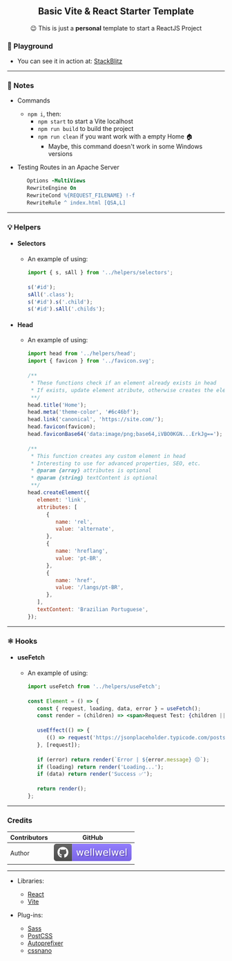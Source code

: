 <h2 align="center">Basic Vite & React Starter Template</h2>
<p align="center">😉 This is just a <b>personal</b> template to start a ReactJS Project</p>

### 🚀 Playground

-  You can see it in action at: [StackBlitz](https://stackblitz.com/edit/node-gkypjp)

<hr />

### 📝 Notes

-  Commands

   -  `npm i`, then:
      -  `npm start` to start a Vite localhost
      -  `npm run build` to build the project
      -  `npm run clean` if you want work with a empty Home 🏠
         -  Maybe, this command doesn't work in some Windows versions

-  Testing Routes in an Apache Server

   ```apache
      Options -MultiViews
      RewriteEngine On
      RewriteCond %{REQUEST_FILENAME} !-f
      RewriteRule ^ index.html [QSA,L]
   ```

<hr />

### 💡 Helpers

-  #### Selectors

   -  An example of using:

      ```jsx
      import { s, sAll } from '../helpers/selectors';

      s('#id');
      sAll('.class');
      s('#id').s('.child');
      s('#id').sAll('.childs');
      ```

-  #### Head

   -  An example of using:

      ```jsx
      import head from '../helpers/head';
      import { favicon } from '../favicon.svg';

      /**
       * These functions check if an element already exists in head
       * If exists, update element atribute, otherwise creates the element in head
       **/
      head.title('Home');
      head.meta('theme-color', '#6c46bf');
      head.link('canonical', 'https://site.com/');
      head.favicon(favicon);
      head.faviconBase64('data:image/png;base64,iVBO0KGN...ErkJg==');

      /**
       * This function creates any custom element in head
       * Interesting to use for advanced properties, SEO, etc.
       * @param {array} attributes is optional
       * @param {string} textContent is optional
       **/
      head.createElement({
         element: 'link',
         attributes: [
            {
               name: 'rel',
               value: 'alternate',
            },
            {
               name: 'hreflang',
               value: 'pt-BR',
            },
            {
               name: 'href',
               value: '/langs/pt-BR',
            },
         ],
         textContent: 'Brazilian Portuguese',
      });
      ```

<hr />

### ⚛️ Hooks

-  #### useFetch

   -  An example of using:

      ```jsx
      import useFetch from '../helpers/useFetch';

      const Element = () => {
         const { request, loading, data, error } = useFetch();
         const render = (children) => <span>Request Test: {children || null}</span>;

         useEffect(() => {
            (() => request('https://jsonplaceholder.typicode.com/posts/'))();
         }, [request]);

         if (error) return render(`Error | ${error.message} 😔`);
         if (loading) return render('Loading...');
         if (data) return render('Success ✅');

         return render();
      };
      ```

<hr />

### Credits

| Contributors | GitHub                                                                             |
| ------------ | ---------------------------------------------------------------------------------- |
| Author       | [![wellwelwel](./.github/assets/images/author.svg)](https://github.com/wellwelwel) |

<hr />

-  Libraries:

   -  [React](https://reactjs.org/)
   -  [Vite](https://vitejs.dev/)

-  Plug-ins:

   -  [Sass](https://github.com/sass/sass)
   -  [PostCSS](https://github.com/postcss)
   -  [Autoprefixer](https://github.com/postcss/autoprefixer)
   -  [cssnano](https://github.com/cssnano/cssnano)
